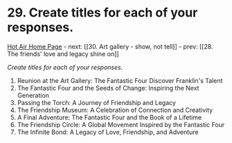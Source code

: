 # 29. Create titles for each of your responses.

[Hot Air Home Page](https://hotair.peterkaminski.wiki/) - next: [[30. Art gallery - show, not tell]] - prev: [[28. The friends' love and legacy shine on]]

_Create titles for each of your responses._

1. Reunion at the Art Gallery: The Fantastic Four Discover Franklin's Talent
2. The Fantastic Four and the Seeds of Change: Inspiring the Next Generation
3. Passing the Torch: A Journey of Friendship and Legacy
4. The Friendship Museum: A Celebration of Connection and Creativity
5. A Final Adventure: The Fantastic Four and the Book of a Lifetime
6. The Friendship Circle: A Global Movement Inspired by the Fantastic Four
7. The Infinite Bond: A Legacy of Love, Friendship, and Adventure


